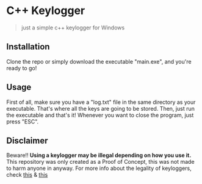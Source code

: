 # C++ Keylogger 
 > just a simple c++ keylogger for Windows

## Installation
Clone the repo or simply download the executable "main.exe", and you're ready to go!

## Usage 
First of all, make sure you have a "log.txt" file in the same directory as your executable. That's where all the keys are going to be stored.
Then, just run the executable and that's it! 
Whenever you want to close the program, just press "ESC".

## Disclaimer
Beware!! **Using a keylogger may be illegal depending on how you use it.**
This repository was only created as a Proof of Concept, this was not made to harm anyone in anyway.
For more info about the legality of keyloggers, check [this](https://www.refog.com/is-a-keylogger-legal.html) & [this](https://blogs.findlaw.com/blotter/2017/07/can-i-be-arrested-for-installing-keylogging-software.html)
